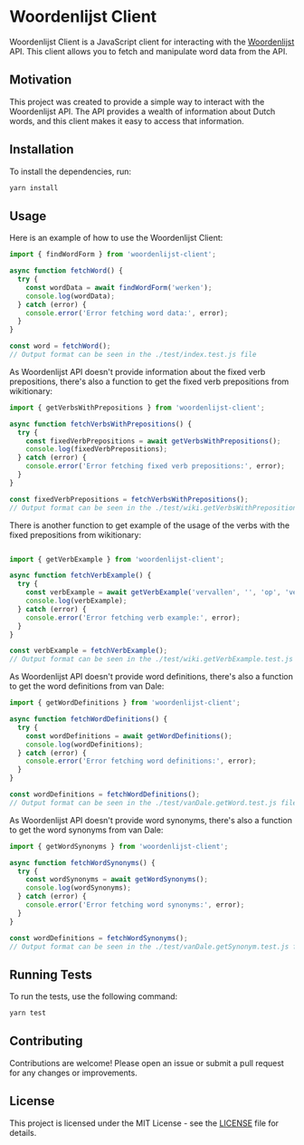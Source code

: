 # Woordenlijst Client
Woordenlijst Client is a JavaScript client for interacting with the [Woordenlijst](https://woordenlijst.org/) API. This client allows you to fetch and manipulate word data from the API.


## Motivation
This project was created to provide a simple way to interact with the Woordenlijst API. The API provides a wealth of information about Dutch words, and this client makes it easy to access that information.

## Installation
To install the dependencies, run:

```sh
yarn install
```

## Usage
Here is an example of how to use the Woordenlijst Client:

```javascript
import { findWordForm } from 'woordenlijst-client';

async function fetchWord() {
  try {
    const wordData = await findWordForm('werken');
    console.log(wordData);
  } catch (error) {
    console.error('Error fetching word data:', error);
  }
}

const word = fetchWord();
// Output format can be seen in the ./test/index.test.js file
```

As Woordenlijst API doesn't provide information about the fixed verb prepositions, there's also a function to get the fixed verb prepositions from wikitionary:

```javascript
import { getVerbsWithPrepositions } from 'woordenlijst-client';

async function fetchVerbsWithPrepositions() {
  try {
    const fixedVerbPrepositions = await getVerbsWithPrepositions();
    console.log(fixedVerbPrepositions);
  } catch (error) {
    console.error('Error fetching fixed verb prepositions:', error);
  }
}

const fixedVerbPrepositions = fetchVerbsWithPrepositions();
// Output format can be seen in the ./test/wiki.getVerbsWithPrepositions.test.js file
```

There is another function to get example of the usage of the verbs with the fixed prepositions from wikitionary:

```javascript

import { getVerbExample } from 'woordenlijst-client';

async function fetchVerbExample() {
  try {
    const verbExample = await getVerbExample('vervallen', '', 'op', 'vervallen op');
    console.log(verbExample);
  } catch (error) {
    console.error('Error fetching verb example:', error);
  }
}

const verbExample = fetchVerbExample();
// Output format can be seen in the ./test/wiki.getVerbExample.test.js file
```

As Woordenlijst API doesn't provide word definitions, there's also a function to get the word definitions from van Dale:

```javascript
import { getWordDefinitions } from 'woordenlijst-client';

async function fetchWordDefinitions() {
  try {
    const wordDefinitions = await getWordDefinitions();
    console.log(wordDefinitions);
  } catch (error) {
    console.error('Error fetching word definitions:', error);
  }
}

const wordDefinitions = fetchWordDefinitions();
// Output format can be seen in the ./test/vanDale.getWord.test.js file
```

As Woordenlijst API doesn't provide word synonyms, there's also a function to get the word synonyms from van Dale:

```javascript
import { getWordSynonyms } from 'woordenlijst-client';

async function fetchWordSynonyms() {
  try {
    const wordSynonyms = await getWordSynonyms();
    console.log(wordSynonyms);
  } catch (error) {
    console.error('Error fetching word synonyms:', error);
  }
}

const wordDefinitions = fetchWordSynonyms();
// Output format can be seen in the ./test/vanDale.getSynonym.test.js file
```


## Running Tests
To run the tests, use the following command:

```sh
yarn test
```

## Contributing
Contributions are welcome! Please open an issue or submit a pull request for any changes or improvements.

## License
This project is licensed under the MIT License - see the [LICENSE](LICENSE) file for details.